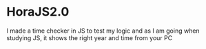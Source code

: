 # HoraJS2.0
 I made a time checker in JS to test my logic and as I am going when studying JS, it shows the right year and time from your PC
